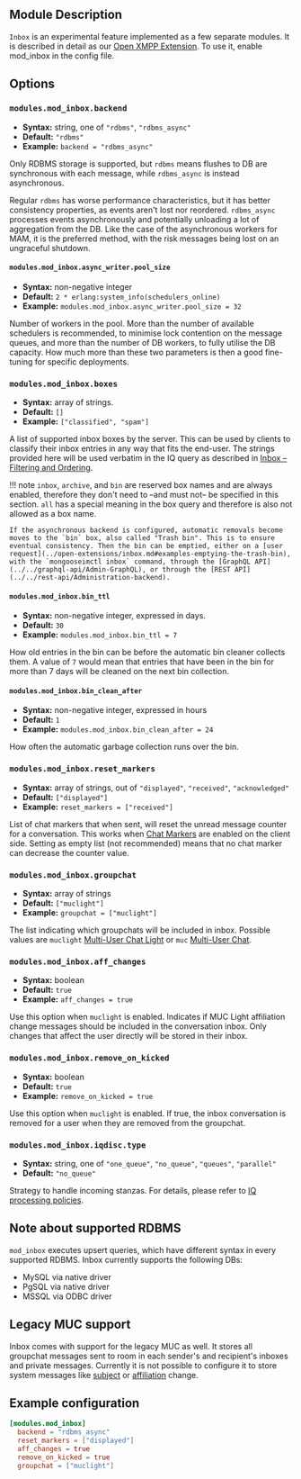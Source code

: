 ## Module Description

`Inbox` is an experimental feature implemented as a few separate modules.
It is described in detail as our [Open XMPP Extension](../open-extensions/inbox.md).
To use it, enable mod\_inbox in the config file.

## Options

### `modules.mod_inbox.backend`
* **Syntax:** string, one of `"rdbms"`, `"rdbms_async"`
* **Default:** `"rdbms"`
* **Example:** `backend = "rdbms_async"`

Only RDBMS storage is supported, but `rdbms` means flushes to DB are synchronous with each message, while `rdbms_async` is instead asynchronous.

Regular `rdbms` has worse performance characteristics, but it has better consistency properties, as events aren't lost nor reordered. `rdbms_async` processes events asynchronously and potentially unloading a lot of aggregation from the DB. Like the case of the asynchronous workers for MAM, it is the preferred method, with the risk messages being lost on an ungraceful shutdown.

#### `modules.mod_inbox.async_writer.pool_size`
* **Syntax:** non-negative integer
* **Default:** `2 * erlang:system_info(schedulers_online)`
* **Example:** `modules.mod_inbox.async_writer.pool_size = 32`

Number of workers in the pool. More than the number of available schedulers is recommended, to minimise lock contention on the message queues, and more than the number of DB workers, to fully utilise the DB capacity. How much more than these two parameters is then a good fine-tuning for specific deployments.

### `modules.mod_inbox.boxes`
* **Syntax:** array of strings.
* **Default:** `[]`
* **Example:** `["classified", "spam"]`

A list of supported inbox boxes by the server. This can be used by clients to classify their inbox entries in any way that fits the end-user. The strings provided here will be used verbatim in the IQ query as described in [Inbox – Filtering and Ordering](../open-extensions/inbox.md#filtering-and-ordering).

!!! note
    `inbox`, `archive`, and `bin` are reserved box names and are always enabled, therefore they don't need to –and must not– be specified in this section. `all` has a special meaning in the box query and therefore is also not allowed as a box name.

    If the asynchronous backend is configured, automatic removals become moves to the `bin` box, also called "Trash bin". This is to ensure eventual consistency. Then the bin can be emptied, either on a [user request](../open-extensions/inbox.md#examples-emptying-the-trash-bin), with the `mongooseimctl inbox` command, through the [GraphQL API](../../graphql-api/Admin-GraphQL), or through the [REST API](../../rest-api/Administration-backend).

#### `modules.mod_inbox.bin_ttl`
* **Syntax:** non-negative integer, expressed in days.
* **Default:** `30`
* **Example:** `modules.mod_inbox.bin_ttl = 7`

How old entries in the bin can be before the automatic bin cleaner collects them. A value of `7` would mean that entries that have been in the bin for more than 7 days will be cleaned on the next bin collection.

#### `modules.mod_inbox.bin_clean_after`
* **Syntax:** non-negative integer, expressed in hours
* **Default:** `1`
* **Example:** `modules.mod_inbox.bin_clean_after = 24`

How often the automatic garbage collection runs over the bin.

### `modules.mod_inbox.reset_markers`
* **Syntax:** array of strings, out of `"displayed"`, `"received"`, `"acknowledged"`
* **Default:** `["displayed"]`
* **Example:** `reset_markers = ["received"]`

List of chat markers that when sent, will reset the unread message counter for a conversation.
This works when [Chat Markers](https://xmpp.org/extensions/xep-0333.html) are enabled on the client side.
Setting as empty list (not recommended) means that no chat marker can decrease the counter value.

### `modules.mod_inbox.groupchat`
* **Syntax:** array of strings
* **Default:** `["muclight"]`
* **Example:** `groupchat = ["muclight"]`

The list indicating which groupchats will be included in inbox.
Possible values are `muclight` [Multi-User Chat Light](https://xmpp.org/extensions/inbox/muc-light.html) or `muc` [Multi-User Chat](https://xmpp.org/extensions/xep-0045.html).

### `modules.mod_inbox.aff_changes`
* **Syntax:** boolean
* **Default:** `true`
* **Example:** `aff_changes = true`

Use this option when `muclight` is enabled.
Indicates if MUC Light affiliation change messages should be included in the conversation inbox.
Only changes that affect the user directly will be stored in their inbox.

### `modules.mod_inbox.remove_on_kicked`
* **Syntax:** boolean
* **Default:** `true`
* **Example:** `remove_on_kicked = true`

Use this option when `muclight` is enabled.
If true, the inbox conversation is removed for a user when they are removed from the groupchat.

### `modules.mod_inbox.iqdisc.type`
* **Syntax:** string, one of `"one_queue"`, `"no_queue"`, `"queues"`, `"parallel"`
* **Default:** `"no_queue"`

Strategy to handle incoming stanzas. For details, please refer to
[IQ processing policies](../configuration/Modules.md#iq-processing-policies).

## Note about supported RDBMS

`mod_inbox` executes upsert queries, which have different syntax in every supported RDBMS.
Inbox currently supports the following DBs:

* MySQL via native driver
* PgSQL via native driver
* MSSQL via ODBC driver

## Legacy MUC support
Inbox comes with support for the legacy MUC as well. It stores all groupchat messages sent to
room in each sender's and recipient's inboxes and private messages. Currently it is not possible to
configure it to store system messages like [subject](https://xmpp.org/extensions/xep-0045.html#enter-subject) 
or [affiliation](https://xmpp.org/extensions/xep-0045.html#affil) change.


## Example configuration

```toml
[modules.mod_inbox]
  backend = "rdbms_async"
  reset_markers = ["displayed"]
  aff_changes = true
  remove_on_kicked = true
  groupchat = ["muclight"]
```

